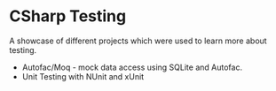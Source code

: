 # CSharp Testing

A showcase of different projects which were used to learn more about testing. 
 
- Autofac/Moq - mock data access using SQLite and Autofac.
- Unit Testing with NUnit and xUnit
